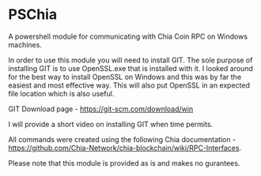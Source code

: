 # PSChia
A powershell module for communicating with Chia Coin RPC on Windows machines.

In order to use this module you will need to install GIT. The sole purpose of installing GIT is to use OpenSSL.exe that is installed with it. I looked around for the best way to install OpenSSL on Windows and this was by far the easiest and most effective way. This will also put OpenSSL in an expected file location which is also useful.

GIT Download page - https://git-scm.com/download/win

I will provide a short video on installing GIT when time permits.

All commands were created using the following Chia documentation - https://github.com/Chia-Network/chia-blockchain/wiki/RPC-Interfaces. 

Please note that this module is provided as is and makes no gurantees.
